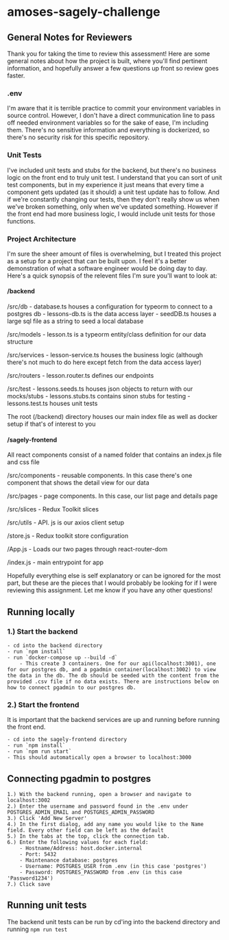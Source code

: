 # amoses-sagely-challenge

## General Notes for Reviewers

Thank you for taking the time to review this assessment! Here are some general notes about how the project is built, where you'll find pertinent information, and hopefully answer a few questions up front so review goes faster.

### .env

I'm aware that it is terrible practice to commit your environment variables in source control. However, I don't have a direct communication line to pass off needed environment variables so for the sake of ease, I'm including them. There's no sensitive information and everything is dockerized, so there's no security risk for this specific repository.

### Unit Tests

I've included unit tests and stubs for the backend, but there's no business logic on the front end to truly unit test. I understand that you can sort of unit test components, but in my experience it just means that every time a component gets updated (as it should) a unit test update has to follow. And if we're constantly changing our tests, then they don't really show us when we've broken something, only when we've updated something. However if the front end had more business logic, I would include unit tests for those functions.

### Project Architecture

I'm sure the sheer amount of files is overwhelming, but I treated this project as a setup for a project that can be built upon. I feel it's a better demonstration of what a software engineer would be doing day to day. Here's a quick synopsis of the relevent files I'm sure you'll want to look at:

#### /backend

/src/db - database.ts houses a configuration for typeorm to connect to a postgres db - lessons-db.ts is the data access layer - seedDB.ts houses a large sql file as a string to seed a local database

/src/models - lesson.ts is a typeorm entity/class definition for our data structure

/src/services - lesson-service.ts houses the business logic (although there's not much to do here except fetch from the data access layer)

/src/routers - lesson.router.ts defines our endpoints

/src/test - lessons.seeds.ts houses json objects to return with our mocks/stubs - lessons.stubs.ts contains sinon stubs for testing - lessons.test.ts houses unit tests

The root (/backend) directory houses our main index file as well as docker setup if that's of interest to you

#### /sagely-frontend

All react components consist of a named folder that contains an index.js file and css file

/src/components - reusable components. In this case there's one component that shows the detail view for our data

/src/pages - page components. In this case, our list page and details page

/src/slices - Redux Toolkit slices

/src/utils - API. js is our axios client setup

/store.js - Redux toolkit store configuration

/App.js - Loads our two pages through react-router-dom

/index.js - main entrypoint for app

Hopefully everything else is self explanatory or can be ignored for the most part, but these are the pieces that I would probably be looking for if I were reviewing this assignment. Let me know if you have any other questions!

## Running locally

### 1.) Start the backend

    - cd into the backend directory
    - run `npm install`
    - run `docker-compose up --build -d`
        - This create 3 containers. One for our api(localhost:3001), one for our postgres db, and a pgadmin container(localhost:3002) to view the data in the db. The db should be seeded with the content from the provided .csv file if no data exists. There are instructions below on how to connect pgadmin to our postgres db.

### 2.) Start the frontend

It is important that the backend services are up and running before running the front end.

    - cd into the sagely-frontend directory
    - run `npm install`
    - run `npm run start`
    - This should automatically open a browser to localhost:3000

## Connecting pgadmin to postgres

    1.) With the backend running, open a browser and navigate to localhost:3002
    2.) Enter the username and password found in the .env under POSTGRES_ADMIN_EMAIL and POSTGRES_ADMIN_PASSWORD
    3.) Click 'Add New Server'
    4.) In the first dialog, add any name you would like to the Name field. Every other field can be left as the default
    5.) In the tabs at the top, click the connection tab.
    6.) Enter the following values for each field:
        - Hostname/Address: host.docker.internal
        - Port: 5432
        - Maintenance database: postgres
        - Username: POSTGRES_USER from .env (in this case 'postgres')
        - Password: POSTGRES_PASSWORD from .env (in this case 'Password1234')
    7.) Click save

## Running unit tests

The backend unit tests can be run by cd'ing into the backend directory and running `npm run test`
